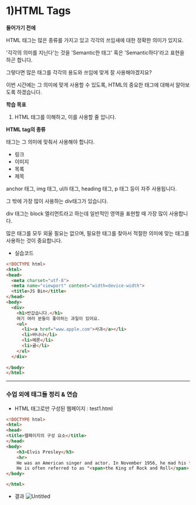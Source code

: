 # 1)HTML Tags

**들어가기 전에**

HTML 태그는 많은 종류를 가지고 있고 각각의 쓰임새에 대한 정확한 의미가 있지요.

'각각의 의미를 지닌다'는 것을 'Semantic한 태그' 혹은 'Semantic하다'라고 표현을 하곤 합니다.

그렇다면 많은 태그를 각각의 용도와 쓰임에 맞게 잘 사용해야겠지요?

이번 시간에는 그 의미에 맞게 사용할 수 있도록, HTML의 중요한 태그에 대해서 알아보도록 하겠습니다.

**학습 목표**

1) HTML 태그를 이해하고, 이를 사용할 줄 압니다.

**HTML tag의 종류**

태그는 그 의미에 맞춰서 사용해야 합니다.

- 링크
- 이미지
- 목록
- 제목

anchor 태그, img 태그, ul/li 태그, heading 태그, p 태그 등이 자주 사용됩니다.

그 밖에 가장 많이 사용하는 div태그가 있습니다.

div 태그는 block 엘리먼트라고 하는데 일반적인 영역을 표현할 때 가장 많이 사용합니다.

많은 태그를 모두 외울 필요는 없으며, 필요한 태그를 찾아서 적절한 의미에 맞는 태그를 사용하는 것이 중요합니다.

- 실습코드

```html
<!DOCTYPE html>
<html>
<head>
  <meta charset="utf-8">
  <meta name="viewport" content="width=device-width">
  <title>JS Bin</title>
</head>
<body>
  <div> 
    <h1>반갑습니다.</h1>
    여기 여러 분들이 좋아하는 과일이 있어요.
    <ul>
      <li><a href="www.apple.com">사과</a></li>
      <li>바나나</li>
      <li>메론</li>
      <li>귤</li>
    </ul>
  </div>
  
</body>
</html>
```

---

### 수업 외에 태그들 정리  & 연습

- HTML 태그로만 구성된 웹페이지 : test1.html

```html
<!DOCTYPE html>
<html>
<head>
<title>웹페이지의 구성 요소</title>    
</head>
<body>
    <h3>Elvis Presley</h3>
    <hr>
    He was an American singer and actor. In November 1956, he mad his film debut in <span>Love Me Tender</span>. 
    He is often referred to as "<span>the King of Rock and Roll</span> ".
</body>

</html>
```

- 결과
    ![Untitled](https://user-images.githubusercontent.com/56623911/136217577-0356e233-b33e-46aa-a97e-a4418ad257b9.png)

  
